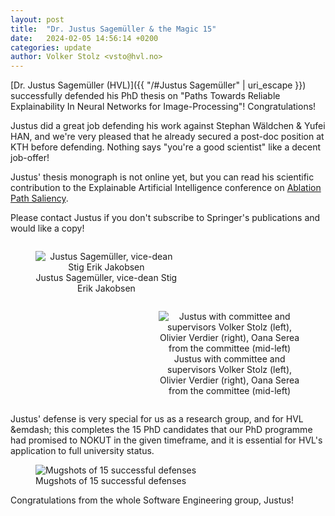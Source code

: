 ```yaml
---
layout: post
title:  "Dr. Justus Sagemüller & the Magic 15"
date:   2024-02-05 14:56:14 +0200
categories: update
author: Volker Stolz <vsto@hvl.no>
---
```


[Dr. Justus Sagemüller (HVL)]({{ "/#Justus Sagemüller" | uri_escape }}) successfully defended his PhD thesis on "Paths Towards Reliable Explainability In Neural Networks for Image-Processing"! Congratulations!

Justus did a great job defending his work against Stephan Wäldchen & Yufei HAN, and we're very pleased that he already secured a post-doc position at KTH before defending. Nothing says "you're a good scientist" like a decent job-offer!

Justus' thesis monograph is not online yet, but you can read his scientific contribution to the Explainable Artificial Intelligence conference on [Ablation Path Saliency](https://app.cristin.no/results/show.jsf?id=2198271).

Please contact Justus if you don't subscribe to Springer's publications and would like a copy!

<div style="display:table-cell; vertical-align:middle; text-align:center;">
<figure style="float: left; max-width:45%; height: auto;">
        <img src="https://www.foldr.org/selabhvl/2024/Justus-24-2.jpg" alt="Justus Sagemüller, vice-dean Stig Erik Jakobsen"/>
        <figcaption>Justus Sagemüller, vice-dean Stig Erik Jakobsen
	</figcaption>
</figure>
<figure style="float: right; max-width:45%; height: auto;">
        <img src="https://www.foldr.org/selabhvl/2024/Justus-24-1.jpg" alt="Justus with committee and supervisors Volker Stolz (left), Olivier Verdier (right), Oana Serea from the committee (mid-left)"/>
        <figcaption>Justus with committee and supervisors Volker Stolz (left), Olivier Verdier (right), Oana Serea from the committee (mid-left)
	</figcaption>
</figure>
</div>

Justus' defense is very special for us as a research group, and for HVL &emdash; this completes the 15 PhD candidates that our PhD programme had promised to NOKUT in the given timeframe, and it is essential for HVL's application to full university status.

<figure>
	<img src="https://www.foldr.org/selabhvl/2024/Justus-24-15.jpg" alt="Mugshots of 15 successful defenses" />
	<figcaption>Mugshots of 15 successful defenses</figcaption>
</figure>

Congratulations from the whole Software Engineering group, Justus!
